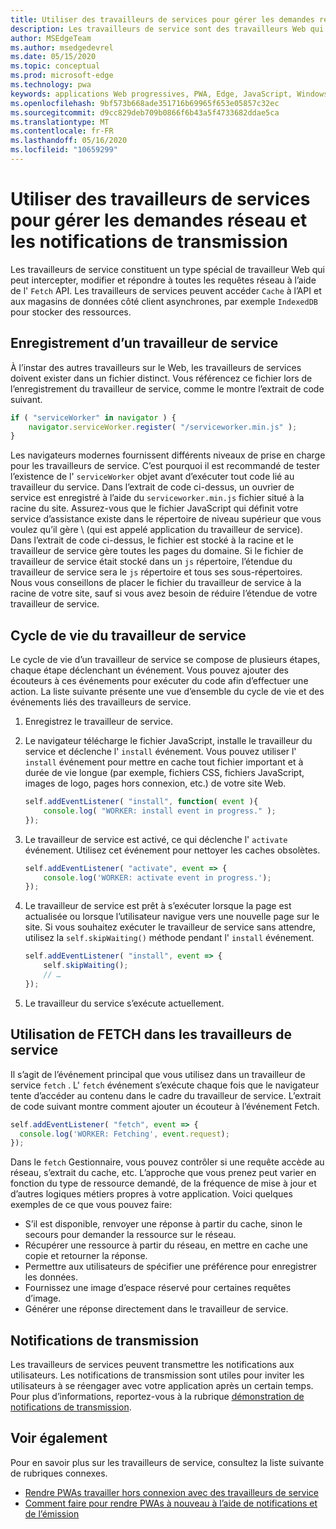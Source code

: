 ```yaml
---
title: Utiliser des travailleurs de services pour gérer les demandes réseau et les notifications de transmission
description: Les travailleurs de service sont des travailleurs Web qui vous permettent d’améliorer les performances, de répondre à des conditions réseau variables et de renforcer la connectivité avec votre application Web.
author: MSEdgeTeam
ms.author: msedgedevrel
ms.date: 05/15/2020
ms.topic: conceptual
ms.prod: microsoft-edge
ms.technology: pwa
keywords: applications Web progressives, PWA, Edge, JavaScript, Windows, UWP, Microsoft Store
ms.openlocfilehash: 9bf573b668ade351716b69965f653e05857c32ec
ms.sourcegitcommit: d9cc829deb709b0866f6b43a5f4733682ddae5ca
ms.translationtype: MT
ms.contentlocale: fr-FR
ms.lasthandoff: 05/16/2020
ms.locfileid: "10659299"
---
```

# Utiliser des travailleurs de services pour gérer les demandes réseau et les notifications de transmission

Les travailleurs de service constituent un type spécial de travailleur Web qui peut intercepter, modifier et répondre à toutes les requêtes réseau à l’aide de l' `Fetch` API.  Les travailleurs de services peuvent accéder `Cache` à l’API et aux magasins de données côté client asynchrones, par exemple `IndexedDB` pour stocker des ressources.  

## Enregistrement d’un travailleur de service  

À l’instar des autres travailleurs sur le Web, les travailleurs de services doivent exister dans un fichier distinct. Vous référencez ce fichier lors de l’enregistrement du travailleur de service, comme le montre l’extrait de code suivant.  

```javascript
if ( "serviceWorker" in navigator ) {
    navigator.serviceWorker.register( "/serviceworker.min.js" );
}
```  

Les navigateurs modernes fournissent différents niveaux de prise en charge pour les travailleurs de service. C’est pourquoi il est recommandé de tester l’existence de l' `serviceWorker` objet avant d’exécuter tout code lié au travailleur du service. Dans l’extrait de code ci-dessus, un ouvrier de service est enregistré à l’aide du `serviceworker.min.js` fichier situé à la racine du site. Assurez-vous que le fichier JavaScript qui définit votre service d’assistance existe dans le répertoire de niveau supérieur que vous voulez qu’il gère \ (qui est appelé application du travailleur de service).  Dans l’extrait de code ci-dessus, le fichier est stocké à la racine et le travailleur de service gère toutes les pages du domaine. Si le fichier de travailleur de service était stocké dans un `js` répertoire, l’étendue du travailleur de service sera le `js` répertoire et tous ses sous-répertoires.  Nous vous conseillons de placer le fichier du travailleur de service à la racine de votre site, sauf si vous avez besoin de réduire l’étendue de votre travailleur de service.  

## Cycle de vie du travailleur de service  

Le cycle de vie d’un travailleur de service se compose de plusieurs étapes, chaque étape déclenchant un événement. Vous pouvez ajouter des écouteurs à ces événements pour exécuter du code afin d’effectuer une action. La liste suivante présente une vue d’ensemble du cycle de vie et des événements liés des travailleurs de service. 

1. Enregistrez le travailleur de service.  
1.  Le navigateur télécharge le fichier JavaScript, installe le travailleur du service et déclenche l' `install` événement. Vous pouvez utiliser l' `install` événement pour mettre en cache tout fichier important et à durée de vie longue (par exemple, fichiers CSS, fichiers JavaScript, images de logo, pages hors connexion, etc.) de votre site Web.  
    
    ```javascript
    self.addEventListener( "install", function( event ){
        console.log( "WORKER: install event in progress." );
    });
    ```  
    
1.  Le travailleur de service est activé, ce qui déclenche l' `activate` événement.  Utilisez cet événement pour nettoyer les caches obsolètes.  
    
    ```javascript
    self.addEventListener( "activate", event => {
        console.log('WORKER: activate event in progress.');
    });
    ```  
    
1.  Le travailleur de service est prêt à s’exécuter lorsque la page est actualisée ou lorsque l’utilisateur navigue vers une nouvelle page sur le site. Si vous souhaitez exécuter le travailleur de service sans attendre, utilisez la `self.skipWaiting()` méthode pendant l' `install` événement.  
    
    ```javascript
    self.addEventListener( "install", event => {
        self.skipWaiting();
        // …
    });
    ```
    
1.  Le travailleur du service s’exécute actuellement.     
    
## Utilisation de FETCH dans les travailleurs de service  

Il s’agit de l’événement principal que vous utilisez dans un travailleur de service `fetch` .  L' `fetch` événement s’exécute chaque fois que le navigateur tente d’accéder au contenu dans le cadre du travailleur de service. L’extrait de code suivant montre comment ajouter un écouteur à l’événement Fetch.  

```javascript
self.addEventListener( "fetch", event => {
  console.log('WORKER: Fetching', event.request);
});
```  

Dans le `fetch` Gestionnaire, vous pouvez contrôler si une requête accède au réseau, s’extrait du cache, etc.  L’approche que vous prenez peut varier en fonction du type de ressource demandé, de la fréquence de mise à jour et d’autres logiques métiers propres à votre application.  Voici quelques exemples de ce que vous pouvez faire:  

*   S’il est disponible, renvoyer une réponse à partir du cache, sinon le secours pour demander la ressource sur le réseau.  
*   Récupérer une ressource à partir du réseau, en mettre en cache une copie et retourner la réponse.
*   Permettre aux utilisateurs de spécifier une préférence pour enregistrer les données. 
*   Fournissez une image d’espace réservé pour certaines requêtes d’image.  
*   Générer une réponse directement dans le travailleur de service.  

## Notifications de transmission  

Les travailleurs de services peuvent transmettre les notifications aux utilisateurs. Les notifications de transmission sont utiles pour inviter les utilisateurs à se réengager avec votre application après un certain temps. Pour plus d’informations, reportez-vous à la rubrique [démonstration de notifications de transmission][AzurewebsitesWebpushdemo].  

## Voir également  

Pour en savoir plus sur les travailleurs de service, consultez la liste suivante de rubriques connexes.  

*   [Rendre PWAs travailler hors connexion avec des travailleurs de service][MDNPwasMakingOfflineServiceWorkers]  
*   [Comment faire pour rendre PWAs à nouveau à l’aide de notifications et de l’émission][MDNPwasMakeReengageablesingNotificationsPush]  

<!-- links -->  

[AzurewebsitesWebpushdemo]: https://webpushdemo.azurewebsites.net "Notifications de transmission Web |  Démonstrations de Microsoft Edge"  

[MDNPwasMakingOfflineServiceWorkers]: https://developer.mozilla.org/docs/Web/Progressive_web_apps/Offline_Service_workers "Faire en sorte que PWAs travaille hors connexion avec des travailleurs de services-PWAs | MDN"  
[MDNPwasMakeReengageablesingNotificationsPush]: https://developer.mozilla.org/docs/Web/Progressive_web_apps/Re-engageable_Notifications_Push "Comment rendre PWAs réutilisable à l’aide de notifications et de PWAs | MDN"  
